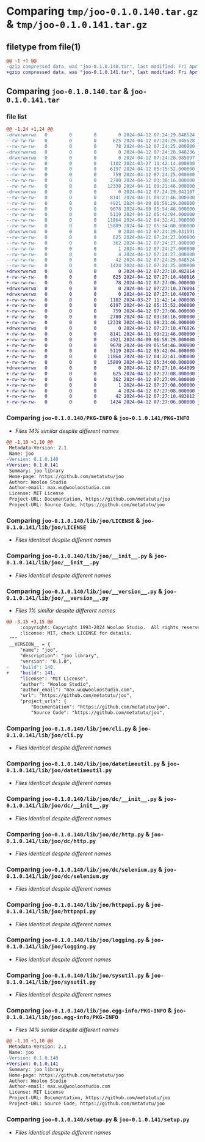 # Comparing `tmp/joo-0.1.0.140.tar.gz` & `tmp/joo-0.1.0.141.tar.gz`

## filetype from file(1)

```diff
@@ -1 +1 @@
-gzip compressed data, was "joo-0.1.0.140.tar", last modified: Fri Apr 12 07:24:29 2024, max compression
+gzip compressed data, was "joo-0.1.0.141.tar", last modified: Fri Apr 12 07:27:10 2024, max compression
```

## Comparing `joo-0.1.0.140.tar` & `joo-0.1.0.141.tar`

### file list

```diff
@@ -1,24 +1,24 @@
-drwxrwxrwx   0        0        0        0 2024-04-12 07:24:29.048524 joo-0.1.0.140/
--rw-rw-rw-   0        0        0      625 2024-04-12 07:24:29.045528 joo-0.1.0.140/PKG-INFO
--rw-rw-rw-   0        0        0       78 2024-04-12 07:24:25.000000 joo-0.1.0.140/README.md
-drwxrwxrwx   0        0        0        0 2024-04-12 07:24:28.948236 joo-0.1.0.140/lib/
-drwxrwxrwx   0        0        0        0 2024-04-12 07:24:28.985097 joo-0.1.0.140/lib/joo/
--rw-rw-rw-   0        0        0     1102 2024-03-27 11:42:14.000000 joo-0.1.0.140/lib/joo/LICENSE
--rw-rw-rw-   0        0        0     6197 2024-04-12 05:15:52.000000 joo-0.1.0.140/lib/joo/__init__.py
--rw-rw-rw-   0        0        0      759 2024-04-12 07:24:25.000000 joo-0.1.0.140/lib/joo/__version__.py
--rw-rw-rw-   0        0        0     2780 2024-04-12 03:38:16.000000 joo-0.1.0.140/lib/joo/cli.py
--rw-rw-rw-   0        0        0    12338 2024-04-11 09:21:46.000000 joo-0.1.0.140/lib/joo/datetimeutil.py
-drwxrwxrwx   0        0        0        0 2024-04-12 07:24:29.042107 joo-0.1.0.140/lib/joo/dc/
--rw-rw-rw-   0        0        0     8141 2024-04-11 09:21:46.000000 joo-0.1.0.140/lib/joo/dc/__init__.py
--rw-rw-rw-   0        0        0     4921 2024-04-09 06:59:29.000000 joo-0.1.0.140/lib/joo/dc/http.py
--rw-rw-rw-   0        0        0     9678 2024-04-09 05:54:46.000000 joo-0.1.0.140/lib/joo/dc/selenium.py
--rw-rw-rw-   0        0        0     5119 2024-04-12 05:42:04.000000 joo-0.1.0.140/lib/joo/httpapi.py
--rw-rw-rw-   0        0        0    11864 2024-04-12 04:32:41.000000 joo-0.1.0.140/lib/joo/logging.py
--rw-rw-rw-   0        0        0    15809 2024-04-12 05:34:00.000000 joo-0.1.0.140/lib/joo/sysutil.py
-drwxrwxrwx   0        0        0        0 2024-04-12 07:24:29.031591 joo-0.1.0.140/lib/joo.egg-info/
--rw-rw-rw-   0        0        0      625 2024-04-12 07:24:27.000000 joo-0.1.0.140/lib/joo.egg-info/PKG-INFO
--rw-rw-rw-   0        0        0      362 2024-04-12 07:24:27.000000 joo-0.1.0.140/lib/joo.egg-info/SOURCES.txt
--rw-rw-rw-   0        0        0        1 2024-04-12 07:24:27.000000 joo-0.1.0.140/lib/joo.egg-info/dependency_links.txt
--rw-rw-rw-   0        0        0        4 2024-04-12 07:24:27.000000 joo-0.1.0.140/lib/joo.egg-info/top_level.txt
--rw-rw-rw-   0        0        0       42 2024-04-12 07:24:29.048524 joo-0.1.0.140/setup.cfg
--rw-rw-rw-   0        0        0     1424 2024-04-12 07:24:25.000000 joo-0.1.0.140/setup.py
+drwxrwxrwx   0        0        0        0 2024-04-12 07:27:10.482814 joo-0.1.0.141/
+-rw-rw-rw-   0        0        0      625 2024-04-12 07:27:10.480816 joo-0.1.0.141/PKG-INFO
+-rw-rw-rw-   0        0        0       78 2024-04-12 07:27:06.000000 joo-0.1.0.141/README.md
+drwxrwxrwx   0        0        0        0 2024-04-12 07:27:10.376004 joo-0.1.0.141/lib/
+drwxrwxrwx   0        0        0        0 2024-04-12 07:27:10.440070 joo-0.1.0.141/lib/joo/
+-rw-rw-rw-   0        0        0     1102 2024-03-27 11:42:14.000000 joo-0.1.0.141/lib/joo/LICENSE
+-rw-rw-rw-   0        0        0     6197 2024-04-12 05:15:52.000000 joo-0.1.0.141/lib/joo/__init__.py
+-rw-rw-rw-   0        0        0      759 2024-04-12 07:27:06.000000 joo-0.1.0.141/lib/joo/__version__.py
+-rw-rw-rw-   0        0        0     2780 2024-04-12 03:38:16.000000 joo-0.1.0.141/lib/joo/cli.py
+-rw-rw-rw-   0        0        0    12338 2024-04-11 09:21:46.000000 joo-0.1.0.141/lib/joo/datetimeutil.py
+drwxrwxrwx   0        0        0        0 2024-04-12 07:27:10.476826 joo-0.1.0.141/lib/joo/dc/
+-rw-rw-rw-   0        0        0     8141 2024-04-11 09:21:46.000000 joo-0.1.0.141/lib/joo/dc/__init__.py
+-rw-rw-rw-   0        0        0     4921 2024-04-09 06:59:29.000000 joo-0.1.0.141/lib/joo/dc/http.py
+-rw-rw-rw-   0        0        0     9678 2024-04-09 05:54:46.000000 joo-0.1.0.141/lib/joo/dc/selenium.py
+-rw-rw-rw-   0        0        0     5119 2024-04-12 05:42:04.000000 joo-0.1.0.141/lib/joo/httpapi.py
+-rw-rw-rw-   0        0        0    11864 2024-04-12 04:32:41.000000 joo-0.1.0.141/lib/joo/logging.py
+-rw-rw-rw-   0        0        0    15809 2024-04-12 05:34:00.000000 joo-0.1.0.141/lib/joo/sysutil.py
+drwxrwxrwx   0        0        0        0 2024-04-12 07:27:10.464099 joo-0.1.0.141/lib/joo.egg-info/
+-rw-rw-rw-   0        0        0      625 2024-04-12 07:27:08.000000 joo-0.1.0.141/lib/joo.egg-info/PKG-INFO
+-rw-rw-rw-   0        0        0      362 2024-04-12 07:27:09.000000 joo-0.1.0.141/lib/joo.egg-info/SOURCES.txt
+-rw-rw-rw-   0        0        0        1 2024-04-12 07:27:08.000000 joo-0.1.0.141/lib/joo.egg-info/dependency_links.txt
+-rw-rw-rw-   0        0        0        4 2024-04-12 07:27:08.000000 joo-0.1.0.141/lib/joo.egg-info/top_level.txt
+-rw-rw-rw-   0        0        0       42 2024-04-12 07:27:10.483812 joo-0.1.0.141/setup.cfg
+-rw-rw-rw-   0        0        0     1424 2024-04-12 07:27:06.000000 joo-0.1.0.141/setup.py
```

### Comparing `joo-0.1.0.140/PKG-INFO` & `joo-0.1.0.141/PKG-INFO`

 * *Files 14% similar despite different names*

```diff
@@ -1,10 +1,10 @@
 Metadata-Version: 2.1
 Name: joo
-Version: 0.1.0.140
+Version: 0.1.0.141
 Summary: joo library
 Home-page: https://github.com/metatutu/joo
 Author: Wooloo Studio
 Author-email: max.wu@wooloostudio.com
 License: MIT License
 Project-URL: Documentation, https://github.com/metatutu/joo
 Project-URL: Source Code, https://github.com/metatutu/joo
```

### Comparing `joo-0.1.0.140/lib/joo/LICENSE` & `joo-0.1.0.141/lib/joo/LICENSE`

 * *Files identical despite different names*

### Comparing `joo-0.1.0.140/lib/joo/__init__.py` & `joo-0.1.0.141/lib/joo/__init__.py`

 * *Files identical despite different names*

### Comparing `joo-0.1.0.140/lib/joo/__version__.py` & `joo-0.1.0.141/lib/joo/__version__.py`

 * *Files 1% similar despite different names*

```diff
@@ -3,15 +3,15 @@
     :copyright: Copyright 1993-2024 Wooloo Studio.  All rights reserved.
     :license: MIT, check LICENSE for details.
 """
 __VERSION__ = {
     "name": "joo",
     "description": "joo library",
     "version": "0.1.0",
-    "build": 140,
+    "build": 141,
     "license": "MIT License",
     "author": "Wooloo Studio",
     "author_email": "max.wu@wooloostudio.com",
     "url": "https://github.com/metatutu/joo",
     "project_urls": {
         "Documentation": "https://github.com/metatutu/joo",
         "Source Code": "https://github.com/metatutu/joo",
```

### Comparing `joo-0.1.0.140/lib/joo/cli.py` & `joo-0.1.0.141/lib/joo/cli.py`

 * *Files identical despite different names*

### Comparing `joo-0.1.0.140/lib/joo/datetimeutil.py` & `joo-0.1.0.141/lib/joo/datetimeutil.py`

 * *Files identical despite different names*

### Comparing `joo-0.1.0.140/lib/joo/dc/__init__.py` & `joo-0.1.0.141/lib/joo/dc/__init__.py`

 * *Files identical despite different names*

### Comparing `joo-0.1.0.140/lib/joo/dc/http.py` & `joo-0.1.0.141/lib/joo/dc/http.py`

 * *Files identical despite different names*

### Comparing `joo-0.1.0.140/lib/joo/dc/selenium.py` & `joo-0.1.0.141/lib/joo/dc/selenium.py`

 * *Files identical despite different names*

### Comparing `joo-0.1.0.140/lib/joo/httpapi.py` & `joo-0.1.0.141/lib/joo/httpapi.py`

 * *Files identical despite different names*

### Comparing `joo-0.1.0.140/lib/joo/logging.py` & `joo-0.1.0.141/lib/joo/logging.py`

 * *Files identical despite different names*

### Comparing `joo-0.1.0.140/lib/joo/sysutil.py` & `joo-0.1.0.141/lib/joo/sysutil.py`

 * *Files identical despite different names*

### Comparing `joo-0.1.0.140/lib/joo.egg-info/PKG-INFO` & `joo-0.1.0.141/lib/joo.egg-info/PKG-INFO`

 * *Files 14% similar despite different names*

```diff
@@ -1,10 +1,10 @@
 Metadata-Version: 2.1
 Name: joo
-Version: 0.1.0.140
+Version: 0.1.0.141
 Summary: joo library
 Home-page: https://github.com/metatutu/joo
 Author: Wooloo Studio
 Author-email: max.wu@wooloostudio.com
 License: MIT License
 Project-URL: Documentation, https://github.com/metatutu/joo
 Project-URL: Source Code, https://github.com/metatutu/joo
```

### Comparing `joo-0.1.0.140/setup.py` & `joo-0.1.0.141/setup.py`

 * *Files identical despite different names*

